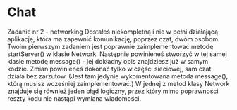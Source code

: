 # Chat
Zadanie nr 2 - networking
 Dostałeś niekompletną i nie w pełni działającą aplikację, która ma zapewnić komunikację, poprzez czat, dwóm osobom. Twoim pierwszym zadaniem jest poprawnie zaimplementować metodę startServer() w klasie Network. Następnie powinieneś stworzyć w tej samej klasie metodę message() - jej dokładny opis znajdziesz już w samym kodzie. Zmian powinieneś dokonać tylko w części sieciowej, sam czat działa bez zarzutów. (Jest tam jedynie wykomentowana metoda message(), którą musisz wcześniej zaimplementować.) W jednej z metod klasy Network znajduje się również jeden błąd logiczny, przez który mimo poprawności reszty kodu nie nastąpi wymiana wiadomości. 
